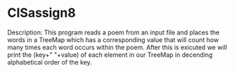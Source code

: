 # CISassign8
Description: This program reads a poem from an input file and places the words in a TreeMap which has a corresponding value that will count how many times each
word occurs within the poem. After this is exicuted we will print the (key+" "+value) of each element in
our TreeMap in decending alphabetical order of the key. 
